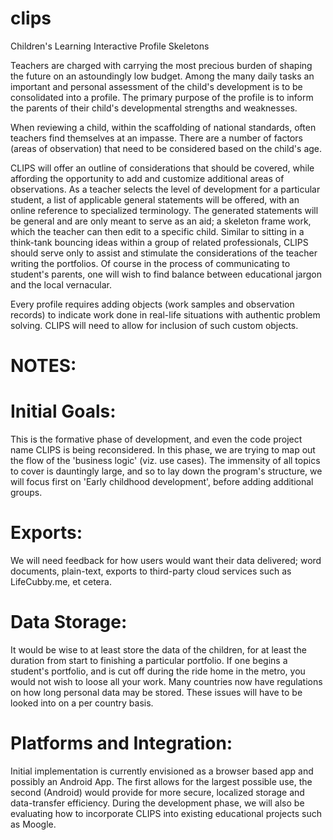 
# clips
Children's Learning Interactive Profile Skeletons

Teachers are charged with carrying the most precious burden of shaping the future on an astoundingly low budget. Among the many daily tasks an important and personal assessment of the child's development is to be consolidated into a profile. The primary purpose of the profile is to inform the parents of their child's developmental strengths and weaknesses. 

When reviewing a child, within the scaffolding of national standards, often teachers find themselves at an impasse. There are a number of factors (areas of observation) that need to be considered based on the child's age.

CLIPS will offer an outline of considerations that should be covered, while affording the opportunity to add and customize additional areas of observations. As a teacher selects the level of development for a particular student, a list of applicable general statements will be offered, with an online reference to specialized terminology. The generated statements will be general and are only meant to serve as an aid; a skeleton frame work, which the teacher can then edit to a specific child. Similar to sitting in a think-tank bouncing ideas within a group of related professionals, CLIPS should serve only to assist and stimulate the considerations of the teacher writing the portfolios. Of course in the process of communicating to student's parents, one will wish to find balance between educational jargon and the local vernacular.

Every profile requires adding objects (work samples and observation records) to indicate work done in real-life situations with authentic problem solving. CLIPS will need to allow for inclusion of such custom objects.

# NOTES:

# Initial Goals: 
This is the formative phase of development, and even the code project name CLIPS is being reconsidered. In this phase, we are trying to map out the flow of the 'business logic' (viz. use cases). The immensity of all topics to cover is dauntingly large, and so to lay down the program's structure, we will focus first on 'Early childhood development', before adding additional groups.

# Exports:
We will need feedback for how users would want their data delivered; word documents, plain-text, exports to third-party cloud services such as LifeCubby.me, et cetera.

# Data Storage:
It would be wise to at least store the data of the children, for at least the duration from start to finishing a particular portfolio. If one begins a student's portfolio, and is cut off during the ride home in the metro, you would not wish to loose all your work. Many countries now have regulations on how long personal data may be stored. These issues will have to be looked into on a per country basis.

# Platforms and Integration:
Initial implementation is currently envisioned as a browser based app and possibly an Android App. The first allows for the largest possible use, the second (Android) would provide for more secure, localized storage and data-transfer efficiency. During the development phase, we will also be evaluating how to incorporate CLIPS into existing educational projects such as Moogle.